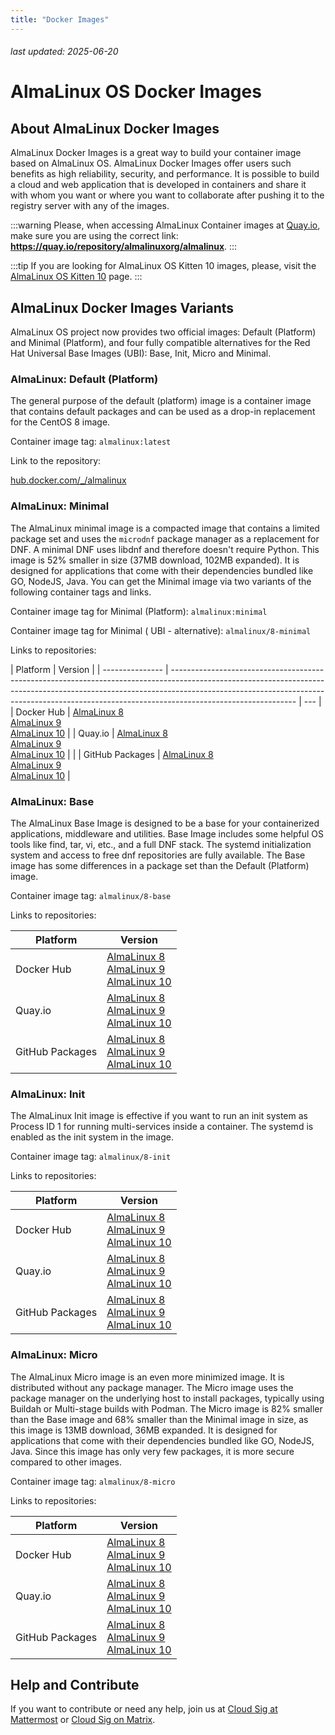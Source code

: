 ```yaml
---
title: "Docker Images"
---
```


###### last updated: 2025-06-20

# AlmaLinux OS Docker Images

## About AlmaLinux Docker Images

AlmaLinux Docker Images is a great way to build your container image based on AlmaLinux OS. AlmaLinux Docker Images offer users such benefits as high reliability, security, and performance. It is possible to build a cloud and web application that is developed in containers and share it with whom you want or where you want to collaborate after pushing it to the registry server with any of the images.

:::warning
Please, when accessing AlmaLinux Container images at [Quay.io](https://quay.io/repository/almalinuxorg/almalinux), make sure you are using the correct link: **https://quay.io/repository/almalinuxorg/almalinux**.
:::

:::tip
If you are looking for AlmaLinux OS Kitten 10 images, please, visit the [AlmaLinux OS Kitten 10](/development/almalinux-os-kitten-10) page.
:::

## AlmaLinux Docker Images Variants

AlmaLinux OS project now provides two official images: Default (Platform) and Minimal (Platform), and four fully compatible alternatives for the Red Hat Universal Base Images (UBI): Base, Init, Micro and Minimal.

### AlmaLinux: Default (Platform)

The general purpose of the default (platform) image is a container image that contains default packages and can be used as a drop-in replacement for the CentOS 8 image.

Container image tag: `almalinux:latest`

Link to the repository:

[hub.docker.com/\_/almalinux](https://hub.docker.com/_/almalinux)

### AlmaLinux: Minimal

The AlmaLinux minimal image is a compacted image that contains a limited package set and uses the `microdnf` package manager as a replacement for DNF. A minimal DNF uses libdnf and therefore doesn't require Python. This image is 52% smaller in size (37MB download, 102MB expanded). It is designed for applications that come with their dependencies bundled like GO, NodeJS, Java. You can get the Minimal image via two variants of the following container tags and links.

Container image tag for Minimal (Platform): `almalinux:minimal`

Container image tag for Minimal ( UBI - alternative): `almalinux/8-minimal`

Links to repositories:

| Platform        | Version                                                                                                                                                                                                                                                                   |
| --------------- | ------------------------------------------------------------------------------------------------------------------------------------------------------------------------------------------------------------------------------------------------------------------------- | --- |
| Docker Hub      | [AlmaLinux 8](https://hub.docker.com/r/almalinux/8-minimal)<br>[AlmaLinux 9](https://hub.docker.com/r/almalinux/9-minimal)<br>[AlmaLinux 10](https://hub.docker.com/r/almalinux/10-minimal)                                                                               |
| Quay.io         | [AlmaLinux 8](https://quay.io/repository/almalinuxorg/8-minimal)<br>[AlmaLinux 9](https://quay.io/repository/almalinuxorg/9-minimal)<br>[AlmaLinux 10](https://quay.io/repository/almalinuxorg/10-minimal)                                                                |     |
| GitHub Packages | [AlmaLinux 8](https://github.com/orgs/AlmaLinux/packages/container/package/8-minimal)<br>[AlmaLinux 9](https://github.com/orgs/AlmaLinux/packages/container/package/9-minimal)<br>[AlmaLinux 10](https://github.com/orgs/AlmaLinux/packages/container/package/10-minimal) |

### AlmaLinux: Base

The AlmaLinux Base Image is designed to be a base for your containerized applications, middleware and utilities. Base Image includes some helpful OS tools like find, tar, vi, etc., and a full DNF stack. The systemd initialization system and access to free dnf repositories are fully available. The Base image has some differences in a package set than the Default (Platform) image.

Container image tag: `almalinux/8-base`

Links to repositories:

| Platform        | Version                                                                                                                                                                                                                                                          |
| --------------- | ---------------------------------------------------------------------------------------------------------------------------------------------------------------------------------------------------------------------------------------------------------------- |
| Docker Hub      | [AlmaLinux 8](https://hub.docker.com/r/almalinux/8-base)<br>[AlmaLinux 9](https://hub.docker.com/r/almalinux/9-base)<br>[AlmaLinux 10](https://hub.docker.com/r/almalinux/10-base)                                                                               |
| Quay.io         | [AlmaLinux 8](https://quay.io/repository/almalinuxorg/8-base)<br>[AlmaLinux 9](https://quay.io/repository/almalinuxorg/9-base)<br>[AlmaLinux 10](https://quay.io/repository/almalinuxorg/10-base)                                                                |
| GitHub Packages | [AlmaLinux 8](https://github.com/orgs/AlmaLinux/packages/container/package/8-base)<br>[AlmaLinux 9](https://github.com/orgs/AlmaLinux/packages/container/package/9-base)<br>[AlmaLinux 10](https://github.com/orgs/AlmaLinux/packages/container/package/10-base) |

### AlmaLinux: Init

The AlmaLinux Init image is effective if you want to run an init system as Process ID 1 for running multi-services inside a container. The systemd is enabled as the init system in the image.

Container image tag: `almalinux/8-init`

Links to repositories:

| Platform        | Version                                                                                                                                                                                                                                                          |
| --------------- | ---------------------------------------------------------------------------------------------------------------------------------------------------------------------------------------------------------------------------------------------------------------- |
| Docker Hub      | [AlmaLinux 8](https://hub.docker.com/r/almalinux/8-init)<br>[AlmaLinux 9](https://hub.docker.com/r/almalinux/9-init)<br>[AlmaLinux 10](https://hub.docker.com/r/almalinux/10-init)                                                                               |
| Quay.io         | [AlmaLinux 8](https://quay.io/repository/almalinuxorg/8-init)<br>[AlmaLinux 9](https://quay.io/repository/almalinuxorg/9-init)<br>[AlmaLinux 10](https://quay.io/repository/almalinuxorg/10-init)                                                                |
| GitHub Packages | [AlmaLinux 8](https://github.com/orgs/AlmaLinux/packages/container/package/8-init)<br>[AlmaLinux 9](https://github.com/orgs/AlmaLinux/packages/container/package/9-init)<br>[AlmaLinux 10](https://github.com/orgs/AlmaLinux/packages/container/package/10-init) |

### AlmaLinux: Micro

The AlmaLinux Micro image is an even more minimized image. It is distributed without any package manager. The Micro image uses the package manager on the underlying host to install packages, typically using Buildah or Multi-stage builds with Podman. The Micro image is 82% smaller than the Base image and 68% smaller than the Minimal image in size, as this image is 13MB download, 36MB expanded. It is designed for applications that come with their dependencies bundled like GO, NodeJS, Java. Since this image has only very few packages, it is more secure compared to other images.

Container image tag: `almalinux/8-micro`

Links to repositories:

| Platform        | Version                                                                                                                                                                                                                                                             |
| --------------- | ------------------------------------------------------------------------------------------------------------------------------------------------------------------------------------------------------------------------------------------------------------------- |
| Docker Hub      | [AlmaLinux 8](https://hub.docker.com/r/almalinux/8-micro)<br>[AlmaLinux 9](https://hub.docker.com/r/almalinux/9-micro)<br>[AlmaLinux 10](https://hub.docker.com/r/almalinux/10-micro)                                                                               |
| Quay.io         | [AlmaLinux 8](https://quay.io/repository/almalinuxorg/8-micro)<br>[AlmaLinux 9](https://quay.io/repository/almalinuxorg/9-micro)<br>[AlmaLinux 10](https://quay.io/repository/almalinuxorg/10-micro)                                                                |
| GitHub Packages | [AlmaLinux 8](https://github.com/orgs/AlmaLinux/packages/container/package/8-micro)<br>[AlmaLinux 9](https://github.com/orgs/AlmaLinux/packages/container/package/9-micro)<br>[AlmaLinux 10](https://github.com/orgs/AlmaLinux/packages/container/package/10-micro) |

## Help and Contribute

If you want to contribute or need any help, join us at [Cloud Sig at Mattermost](https://chat.almalinux.org/almalinux/channels/sigcloud) or [Cloud Sig on Matrix](https://matrix.to/#/#sig-cloud:almalinux.im).
